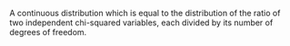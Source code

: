 A continuous distribution which is equal to the distribution of the
ratio of two independent chi-squared variables, each divided by its
number of degrees of freedom.
